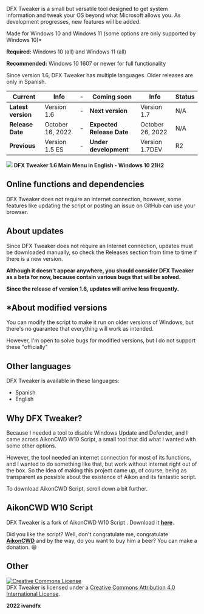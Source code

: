 DFX Tweaker is a small but versatile tool designed to get system information and tweak your OS beyond what Microsoft allows you. As development progresses, new features will be added.

Made for Windows 10 and Windows 11 (some options are only supported by Windows 10)*

**Required:** Windows 10 (all) and Windows 11 (all)

**Recommended:** Windows 10 1607 or newer for full functionality

Since version 1.6, DFX Tweaker has multiple languages. Older releases are only in Spanish.

|Current|Info|-|Coming soon|Info|Status|
|---|---|---|---|---|---|
|**Latest version**|Version 1.6|-|**Next version**|Version 1.7|N/A|
|**Release Date**|October 16, 2022|-|**Expected Release Date**|October 26, 2022|N/A|
|**Previous**|Version 1.5 ES|-|**Under development**|Version 1.7DEV|R2|

![](https://blogger.googleusercontent.com/img/b/R29vZ2xl/AVvXsEjZnaU8HvcRowv8gO0dSdCEbO1vkMB1TuRxFJeVVnSuGxbouqOU3bHgIO6Le1OjXMoF9O1mt22ZdACmyat7vk1k3eQyUFGExKkxnBQ4LR3NvPrRmK3hUm0mlA8o9i8nh0fb1SlsQsloGNGmDd7pzYmvd-2IcOQAfX88HXEbZRu3F2_oalR_OsabxgkBYA/s1057/dfxtweaker16.png)
**DFX Tweaker 1.6 Main Menu in English - Windows 10 21H2**

## Online functions and dependencies
DFX Tweaker does not require an internet connection, however, some features like updating the script or posting an issue on GitHub can use your browser.

## About updates
Since DFX Tweaker does not require an Internet connection, updates must be downloaded manually, so check the Releases section from time to time if there is a new version.

**Although it doesn't appear anywhere, you should consider DFX Tweaker as a beta for now, because contain various bugs that will be solved.**

**Since the release of version 1.6, updates will arrive less frequently.**

## *About modified versions
You can modify the script to make it run on older versions of Windows, but there's no guarantee that everything will work as intended.

However, I'm open to solve bugs for modified versions, but I do not support these "officially"

## Other languages
DFX Tweaker is available in these languages:
- Spanish
- English

## Why DFX Tweaker?
Because I needed a tool to disable Windows Update and Defender, and I came across AikonCWD W10 Script, a small tool that did what I wanted with some other options.

However, the tool needed an internet connection for most of its functions, and I wanted to do something like that, but work without internet right out of the box. So the idea of making this project came up, of course, being as transparent as possible about the existence of Aikon and its fantastic script.

To download AikonCWD Script, scroll down a bit further.

## AikonCWD W10 Script
DFX Tweaker is a fork of AikonCWD W10 Script . Download it [**here**](https://github.com/aikoncwd/win10script).

Did you like the script? Well, don't congratulate me, congratulate [**AikonCWD**](https://github.com/aikoncwd) and by the way, do you want to buy him a beer? You can make a donation. :smile:

## Other 

<a rel="license" href="http://creativecommons.org/licenses/by/4.0/"><img alt="Creative Commons License" style="border-width:0" src="https://i.creativecommons.org/l/by/4.0/88x31.png" /></a><br />DFX Tweaker is licensed under a <a rel="license" href="http://creativecommons.org/licenses/by/4.0/">Creative Commons Attribution 4.0 International License</a>.


**2022 ivandfx**
